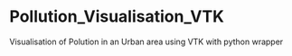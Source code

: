 # Pollution_Visualisation_VTK
 Visualisation of Polution in an Urban area using VTK with python wrapper
